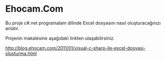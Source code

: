 Ehocam.Com
=====

Bu proje c#.net programalam dilinde Excel dosyasını nasıl oluşturacağınızı anlatır. 

Projenin makalesine aşağıdaki linkten ulaşabilirsiniz.

http://blog.ehocam.com/2011/01/visual-c-sharp-ile-excel-dosyasi-olusturma.html

